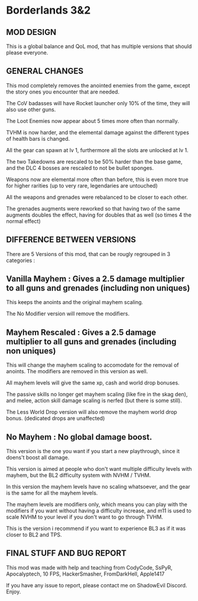 Borderlands 3&2
===============

## MOD DESIGN

This is a global balance and QoL mod, that has multiple versions that should please everyone.

## GENERAL CHANGES

This mod completely removes the anointed enemies from the game, except the story ones you encounter that are needed.

The CoV badasses will have Rocket launcher only 10% of the time, they will also use other guns.

The Loot Enemies now appear about 5 times more often than normally.

TVHM is now harder, and the elemental damage against the different types of health bars is changed.

All the gear can spawn at lv 1, furthermore all the slots are unlocked at lv 1.

The two Takedowns are rescaled to be 50% harder than the base game, and the DLC 4 bosses are rescaled to not be bullet sponges.

Weapons now are elemental more often than before, this is even more true for higher rarities (up to very rare, legendaries are untouched)

All the weapons and grenades were rebalanced to be closer to each other.

The grenades augments were reworked so that having two of the same augments doubles the effect, having for doubles that as well (so times 4 the normal effect)

## DIFFERENCE BETWEEN VERSIONS

There are 5 Versions of this mod, that can be rougly regrouped in 3 categories : 

## Vanilla Mayhem : Gives a 2.5 damage multiplier to all guns and grenades (including non uniques)

 This keeps the anoints and the original mayhem scaling.

 The No Modifier version will remove the modifiers.

 ## Mayhem Rescaled : Gives a 2.5 damage multiplier to all guns and grenades (including non uniques)

 This will change the mayhem scaling to accomodate  for the removal of anoints. The modifiers are removed in this version as well.

 All mayhem levels will give the same xp, cash and world drop bonuses.

 The passive skills no longer get mayhem scaling (like fire in the skag den), and melee, action skill damage scaling is nerfed (but there is some still).

 The Less World Drop version will also remove the mayhem world drop bonus. (dedicated drops are unaffected)

 ## No Mayhem : No global damage boost.

 This version is the one you want if you start a new playthrough, since it doens't boost all damage.

 This version is aimed at people who don't want multiple difficulty levels with mayhem, but the BL2 difficulty system with NVHM / TVHM.

 In this version the mayhem levels have no scaling whatsoever, and the gear is the same for all the mayhem levels.

 The mayhem levels are modifiers only, which means you can play with the modifiers if you want without having a difficulty increase, and m11 is used to scale NVHM to your level if you don't want to go through TVHM.

 This is the version i recommend if you want to experience BL3 as if it was closer to BL2 and TPS.

 ## FINAL STUFF AND BUG REPORT

 This mod was made with help and teaching from CodyCode, SsPyR, Apocalyptech, 10 FPS, HackerSmasher, FromDarkHell, Apple1417

 If you have any issue to report, please contact me on ShadowEvil Discord.
 Enjoy.
